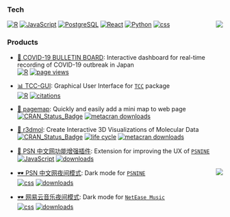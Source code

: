 ### Tech

<img src="https://github-readme-stats.vercel.app/api/top-langs/?hide_title=true&username=swsoyee&hide=html,matlab&hide_border=true" align="right" />

[![R](https://img.shields.io/badge/-programming-black?style=flat-square&logo=r&link=https://github.com/swsoyee?tab=repositories&q=&type=source&language=r)](https://github.com/swsoyee?tab=repositories&q=&type=source&language=r)
[![JavaScript](https://img.shields.io/badge/-JavaScript-565454?style=flat-square&logo=JavaScript&link=https://github.com/swsoyee?tab=repositories&q=&type=source&language=javascript)](https://github.com/swsoyee?tab=repositories&q=&type=source&language=javascript)
[![PostgreSQL](https://img.shields.io/badge/-PostgreSQL-565454?style=flat-square&logo=postgresql&link=https://github.com/swsoyee/)](https://github.com/swsoyee/)
[![React](https://img.shields.io/badge/-React-807E7E?style=flat-square&logo=react&link=https://github.com/swsoyee?tab=repositories&q=&type=source&language=typescript)](https://github.com/swsoyee?tab=repositories&q=&type=source&language=typescript)
[![Python](https://img.shields.io/badge/-Python-A9A8A8?style=flat-square&logo=Python&link=https://github.com/swsoyee?tab=repositories&q=&type=source&language=python)](https://github.com/swsoyee?tab=repositories&q=&type=source&language=python)
[![css](https://img.shields.io/badge/-CSS-A9A8A8?style=flat-square&logo=CSS3&link=https://github.com/swsoyee?tab=repositories&q=&type=source&language=css)](https://github.com/swsoyee?tab=repositories&q=&type=source&language=css)

### Products

- <a href='https://github.com/swsoyee/2019-ncov-japan' target='_blank'>🦠 COVID-19 BULLETIN BOARD</a>: Interactive dashboard for real-time recording of COVID-19 outbreak in Japan  
  [![R](https://img.shields.io/badge/-black?logo=r&link=https://github.com/swsoyee/2019-ncov-japan)](https://github.com/swsoyee/2019-ncov-japan) [![page views](https://img.shields.io/badge/dynamic/json?url=https://cdn.covid-2019.live/static/stats.json&label=pv&query=$.result.totals.pageviews.all&color=blue&link=https://covid-2019.live/en/)](https://covid-2019.live/en/)
- <a href='https://github.com/swsoyee/TCC-GUI' target='_blank'>📊 TCC-GUI</a>: Graphical User Interface for [`TCC`](https://bioconductor.org/packages/release/bioc/html/TCC.html) package  
  [![R](https://img.shields.io/badge/-black?logo=r&link=https://github.com/swsoyee/TCC-GUI)](https://github.com/swsoyee/TCC-GUI) [![citations](https://img.shields.io/badge/citations-13-blue?link=https://scholar.google.com/scholar?rlz=1C5CHFA_enJP843JP843&um=1&ie=UTF-8&lr&cites=4813951894701221269)](https://bmcresnotes.biomedcentral.com/articles/10.1186/s13104-019-4179-2)
- <a href='https://github.com/swsoyee/pagemapR' target='_blank'>📰 pagemap</a>: Quickly and easily add a mini map to web page  
  [![CRAN_Status_Badge](https://www.r-pkg.org/badges/version/pagemap)](https://cran.r-project.org/package=pagemap) [![metacran downloads](https://cranlogs.r-pkg.org/badges/grand-total/pagemap)](https://cran.r-project.org/package=pagemap)
- <a href='https://github.com/swsoyee/r3dmol' target='_blank'>🧬 r3dmol</a>: Create Interactive 3D Visualizations of Molecular Data  
   [![CRAN_Status_Badge](https://www.r-pkg.org/badges/version/r3dmol)](https://cran.r-project.org/package=r3dmol) [![life cycle](https://img.shields.io/badge/lifecycle-experimental-orange)](https://swsoyee.github.io/r3dmol/) [![metacran downloads](https://cranlogs.r-pkg.org/badges/grand-total/r3dmol)](https://cran.r-project.org/package=r3dmol)
- <a href='https://github.com/swsoyee/psnine-enhanced-version' target='_blank'>🧰 PSN 中文网功能增强插件</a>: Extension for improving the UX of [`PSNINE`](https://www.psnine.com/)  
  [![JavaScript](https://img.shields.io/badge/-565454?logo=JavaScript&link=https://github.com/swsoyee/psnine-enhanced-version)](https://github.com/swsoyee/psnine-enhanced-version) [![downloads](https://img.shields.io/badge/dynamic/json?url=https://raw.githubusercontent.com/swsoyee/swsoyee/master/public/data.json&label=downloads&query=$.psnine_enhance_install[0]&color=blue)](https://greasyfork.org/zh-CN/scripts/375985-psn%E4%B8%AD%E6%96%87%E7%BD%91%E5%8A%9F%E8%83%BD%E5%A2%9E%E5%BC%BA)
  
  <img src="https://github-readme-stats.vercel.app/api?username=swsoyee&title_color=565454&icon_color=A9A8A8&show_icons=true&hide_border=true&hide_title=true" align="right">
- <a href='https://github.com/swsoyee/psnine-enhanced-version' target='_blank'>🕶️ PSN 中文网夜间模式</a>: Dark mode for [`PSNINE`](https://www.psnine.com/)  
  [![css](https://img.shields.io/badge/-A9A8A8?logo=CSS3&link=https://github.com/swsoyee/psnine-enhanced-version)](https://userstyles.org/styles/167244/p9) [![downloads](https://img.shields.io/badge/downloads-1989-blue?link=https://userstyles.org/styles/167244/p9)](https://userstyles.org/styles/167244/p9)
- <a href='https://github.com/swsoyee/CloudMusic-night-mode' target='_blank'>🕶️ 网易云音乐夜间模式</a>: Dark mode for [`NetEase Music`](https://music.163.com/)  
  [![css](https://img.shields.io/badge/-A9A8A8?logo=CSS3&link=https://github.com/swsoyee/CloudMusic-night-moden)](https://userstyles.org/styles/139774/theme) [![downloads](https://img.shields.io/badge/downloads-625-blue?link=https://userstyles.org/styles/139774/theme)](https://userstyles.org/styles/139774/theme)
